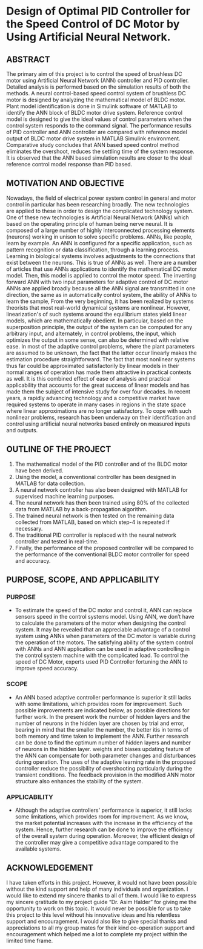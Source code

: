 # Design of Optimal PID Controller for the Speed Control of DC Motor by Using Artificial Neural Network.
## ABSTRACT
The primary aim of this project is to control the speed of brushless DC motor using Artificial Neural Network (ANN) controller and PID controller. Detailed analysis is performed based on the simulation results of both the methods. A neural control-based speed control system of brushless DC motor is designed by analyzing the mathematical model of BLDC motor. Plant model identification is done in Simulink software of MATLAB to identify the ANN block of BLDC motor drive system. Reference control model is designed to give the ideal values of control parameters when the control system responds to the command signal. The performance results of PID controller and ANN controller are compared with reference model output of BLDC motor drive system in MATLAB Simulink environment. Comparative study concludes that ANN based speed control method eliminates the overshoot, reduces the settling time of the system response. It is observed that the ANN based simulation results are closer to the ideal reference control model response than PID based.

## MOTIVATION AND OBJECTIVE
Nowadays, the field of electrical power system control in general and motor control in particular has been researching broadly. The new technologies are applied to these in order to design the complicated technology system. One of these new technologies is Artificial Neural Network (ANNs) which based on the operating principle of human being nerve neural. It is composed of a large number of highly interconnected processing elements (neurons) working in unison to solve specific problems. ANNs, like people, learn by example. An ANN is configured for a specific application, such as pattern recognition or data classification, through a learning process. Learning in biological systems involves adjustments to the connections that exist between the neurons. This is true of ANNs as well. There are a number of articles that use ANNs applications to identify the mathematical DC motor model. Then, this model is applied to control the motor speed. The inverting forward ANN with two input parameters for adaptive control of DC motor ANNs are applied broadly because all the ANN signal are transmitted in one direction, the same as in automatically control system, the ability of ANNs to learn the sample, From the very beginning, it has been realized by systems theorists that most real-world dynamical systems are nonlinear. However, linearization's of such systems around the equilibrium states yield linear models, which are mathematically obedient. In particular, based on the superposition principle, the output of the system can be computed for any arbitrary input, and alternately, in control problems, the input, which optimizes the output in some sense, can also be determined with relative ease. In most of the adaptive control problems, where the plant parameters are assumed to be unknown, the fact that the latter occur linearly makes the estimation procedure straightforward. The fact that most nonlinear systems thus far could be approximated satisfactorily by linear models in their normal ranges of operation has made them attractive in practical contexts as well. It is this combined effect of ease of analysis and practical applicability that accounts for the great success of linear models and has made them the subject of intensive study for over four decades. In recent years, a rapidly advancing technology and a competitive market have required systems to operate in many cases in regions in the state space where linear approximations are no longer satisfactory. To cope with such nonlinear problems, research has been underway on their identification and control using artificial neural networks based entirely on measured inputs and outputs.
## OUTLINE OF THE PROJECT
1. The mathematical model of the PID controller and of the BLDC motor have been derived.
2. Using the model, a conventional controller has been designed in MATLAB for data collection.
3. A neural network controller has also been designed with MATLAB for supervised machine learning purposes.
4. The neural network has then been trained using 80% of the collected data from MATLAB by a back-propagation algorithm.
5. The trained neural network is then tested on the remaining data collected from MATLAB, based on which step-4 is repeated if necessary.
6. The traditional PID controller is replaced with the neural network controller and tested in real-time.
7. Finally, the performance of the proposed controller will be compared to the performance of the conventional BLDC motor controller for speed and accuracy.

## PURPOSE, SCOPE, AND APPLICABILITY
### PURPOSE
- To estimate the speed of the DC motor and control it, ANN can replace sensors speed in the control systems model. Using ANN, we don’t have to calculate the parameters of the motor when designing the control system. It may be revealed that an appreciable advantage of a control system using ANNs when parameters of the DC motor is variable during the operation of the motors. The satisfying ability of the system control with ANNs and ANN application can be used in adaptive controlling in the control system machine with the complicated load. To control the speed of DC Motor, experts used PID Controller fortuning the ANN to improve speed accuracy.
### SCOPE
- An ANN based adaptive controller performance is superior it still lacks with some limitations, which provides room for improvement. Such possible improvements are indicated below, as possible directions for further work. In the present work the number of hidden layers and the number of neurons in the hidden layer are chosen by trial and error, bearing in mind that the smaller the number, the better itis in terms of both memory and time taken to implement the ANN. Further research can be done to find the optimum number of hidden layers and number of neurons in the hidden layer. weights and biases updating feature of the ANN can compensate for both parameter changes and disturbances during operation. The uses of the adaptive learning rate in the proposed controller reduce the possibility of overshooting particularly during the transient conditions. The feedback provision in the modified ANN motor structure also enhances the stability of the system.
### APPLICABILITY
- Although the adaptive controllers' performance is superior, it still lacks some limitations, which provides room for improvement. As we know, the market potential increases with the increase in the efficiency of the system. Hence, further research can be done to improve the efficiency of the overall system during operation. Moreover, the efficient design of the controller may give a competitive advantage compared to the available systems.

## ACKNOWLEDGEMENT
I have taken efforts in this project. However, it would not have been possible without the kind support and help of many individuals and organization. I would like to extend my sincere thanks to all of them. I would like to express my sincere gratitude to my project guide “Dr. Asim Halder” for giving me the opportunity to work on this topic. It would never be possible for us to take this project to this level without his innovative ideas and his relentless support and encouragement. I would also like to give special thanks and appreciations to all my group mates for their kind co-operation support and encouragement which helped me a lot to complete my project within the limited time frame.
